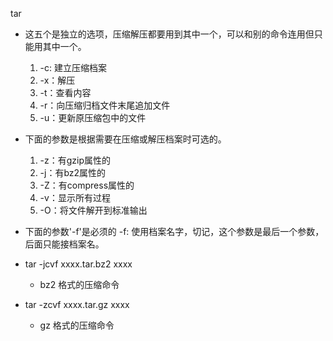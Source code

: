 
tar
* 这五个是独立的选项，压缩解压都要用到其中一个，可以和别的命令连用但只能用其中一个。
  1. -c: 建立压缩档案
  2. -x：解压
  3. -t：查看内容
  4. -r：向压缩归档文件末尾追加文件
  5. -u：更新原压缩包中的文件
* 下面的参数是根据需要在压缩或解压档案时可选的。
  1. -z：有gzip属性的
  2. -j：有bz2属性的
  3. -Z：有compress属性的
  4. -v：显示所有过程
  5. -O：将文件解开到标准输出
* 下面的参数'-f'是必须的
  -f: 使用档案名字，切记，这个参数是最后一个参数，后面只能接档案名。

* tar -jcvf xxxx.tar.bz2 xxxx
  * bz2 格式的压缩命令
* tar -zcvf xxxx.tar.gz xxxx
  * gz 格式的压缩命令


